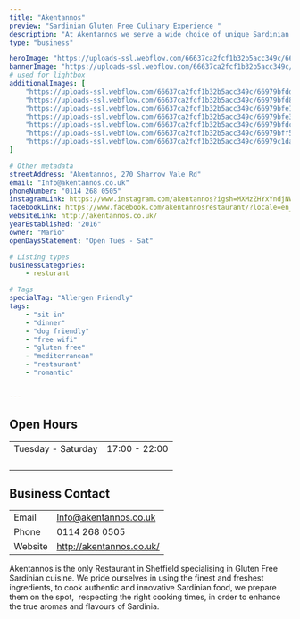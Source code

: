 ```yaml
---
title: "Akentannos"
preview: "Sardinian Gluten Free Culinary Experience "
description: "At Akentannos we serve a wide choice of unique Sardinian culinary dishes, capable of satisfying even the most demanding palates."
type: "business"

heroImage: "https://uploads-ssl.webflow.com/66637ca2fcf1b32b5acc349c/66979b7952df54e1c048a622_Akentannos%20Thumb.jpg"
bannerImage: "https://uploads-ssl.webflow.com/66637ca2fcf1b32b5acc349c/66979beb01992d31e257f5d0_laura-lugaresi-4o2gxfuD5BU-unsplash.jpg"
# used for lightbox
additionalImages: [
    "https://uploads-ssl.webflow.com/66637ca2fcf1b32b5acc349c/66979bfddf3b42c27461ee04_IMG_4257%20-%20Akentannos%20Restaurant.jpeg",
    "https://uploads-ssl.webflow.com/66637ca2fcf1b32b5acc349c/66979bfd8b7be4d995890a8b_IMG_4258%20-%20Akentannos%20Restaurant.jpeg",
    "https://uploads-ssl.webflow.com/66637ca2fcf1b32b5acc349c/66979bfe125afc720c9fa80d_IMG_4259%20-%20Akentannos%20Restaurant.jpeg",
    "https://uploads-ssl.webflow.com/66637ca2fcf1b32b5acc349c/66979bfe335f49346dcf47e0_IMG_4260%20-%20Akentannos%20Restaurant.jpeg",
    "https://uploads-ssl.webflow.com/66637ca2fcf1b32b5acc349c/66979bfdcb713133c0faeedf_IMG_4261%20-%20Akentannos%20Restaurant.jpeg",
    "https://uploads-ssl.webflow.com/66637ca2fcf1b32b5acc349c/66979bff5d4617438b05aa31_Screenshot%202024-07-17%20at%2011.19.57.png",
    "https://uploads-ssl.webflow.com/66637ca2fcf1b32b5acc349c/66979c1da972b47410accd54_Screenshot%202024-07-17%20at%2011.19.11.png"
]

# Other metadata
streetAddress: "Akentannos, 270 Sharrow Vale Rd"
email: "Info@akentannos.co.uk"
phoneNumber: "0114 268 0505"
instagramLink: https://www.instagram.com/akentannos?igsh=MXMzZHYxYndjNW1yMw%3D%3D&utm_source=qr
facebookLink: https://www.facebook.com/akentannosrestaurant/?locale=en_GB
websiteLink: http://akentannos.co.uk/
yearEstablished: "2016"
owner: "Mario"
openDaysStatement: "Open Tues - Sat"

# Listing types
businessCategories:
    - resturant

# Tags
specialTag: "Allergen Friendly"
tags:
    - "sit in"
    - "dinner"
    - "dog friendly"
    - "free wifi"
    - "gluten free"
    - "mediterranean"
    - "restaurant"
    - "romantic"


---
```


## Open Hours

|                    |               |
| ------------------ | ------------- |
| Tuesday - Saturday | 17:00 - 22:00 |
|                    |               |
|                    |               |
|                    |               |
|                    |               |

## Business Contact

|         |                          |
| ------- | ------------------------ |
| Email   | Info@akentannos.co.uk    |
| Phone   | 0114 268 0505            |
| Website | http://akentannos.co.uk/ |

Akentannos is the only Restaurant in Sheffield specialising in Gluten Free Sardinian cuisine.
We pride ourselves in using the finest and freshest ingredients, to cook authentic and innovative Sardinian food, we prepare them on the spot, &nbsp;respecting the right cooking times, in order to enhance the true aromas and flavours of Sardinia.

